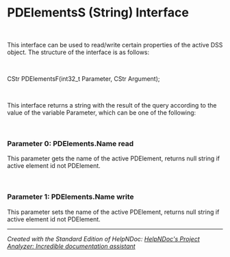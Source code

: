 # PDElementsS (String) Interface

&nbsp;

This interface can be used to read/write certain properties of the active DSS object. The structure of the interface is as follows:

&nbsp;

CStr PDElementsF(int32\_t Parameter, CStr Argument);

&nbsp;

This interface returns a string with the result of the query according to the value of the variable Parameter, which can be one of the following:

&nbsp;

### Parameter 0: PDElements.Name read

This parameter gets the name of the active PDElement, returns null string if active element id not PDElement.

&nbsp;

### Parameter 1: PDElements.Name write

This parameter sets the name of the active PDElement, returns null string if active element id not PDElement.


***
_Created with the Standard Edition of HelpNDoc: [HelpNDoc's Project Analyzer: Incredible documentation assistant](<https://www.helpndoc.com/feature-tour/advanced-project-analyzer/>)_
